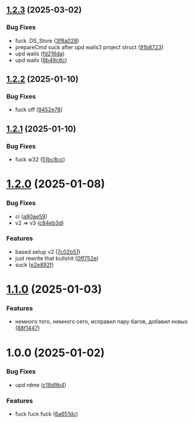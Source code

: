 ## [1.2.3](https://github.com/d0kur0/repeat-what-shit/compare/v1.2.2...v1.2.3) (2025-03-02)


### Bug Fixes

* fuck .DS_Store ([3f8a028](https://github.com/d0kur0/repeat-what-shit/commit/3f8a028eeef53d41a386a9d4ac609765996399e0))
* prepareCmd suck after upd wails3 project struct ([91b8723](https://github.com/d0kur0/repeat-what-shit/commit/91b8723dccc85c5e49c112506f2f84e57133511c))
* upd wails ([fd216da](https://github.com/d0kur0/repeat-what-shit/commit/fd216da57b2311531355067083b291b61a53dfde))
* upd wails ([8b49c6c](https://github.com/d0kur0/repeat-what-shit/commit/8b49c6ceb81d014058e9778f9a21994f1ccdc069))

## [1.2.2](https://github.com/d0kur0/repeat-what-shit/compare/v1.2.1...v1.2.2) (2025-01-10)


### Bug Fixes

* fuck off ([9452e78](https://github.com/d0kur0/repeat-what-shit/commit/9452e7888e02a60e2a2c7db95c5bfb95b9b12a39))

## [1.2.1](https://github.com/d0kur0/repeat-what-shit/compare/v1.2.0...v1.2.1) (2025-01-10)


### Bug Fixes

* fuck w32 ([51bc8cc](https://github.com/d0kur0/repeat-what-shit/commit/51bc8ccc76ef2c155b7db0750af47b6ecfe9c0e0))

# [1.2.0](https://github.com/d0kur0/repeat-what-shit/compare/v1.1.0...v1.2.0) (2025-01-08)


### Bug Fixes

* ci ([a90ae59](https://github.com/d0kur0/repeat-what-shit/commit/a90ae59aafb649ca71a2deada39cbf5d394adb20))
* v2 => v3 ([c84eb3d](https://github.com/d0kur0/repeat-what-shit/commit/c84eb3dac084e590d3ed4aa5054e0ecb50758d06))


### Features

* based setup v2 ([7c02b51](https://github.com/d0kur0/repeat-what-shit/commit/7c02b51d7882fd61b2c0f7aa585f5d03fc3af3bd))
* just rewrite that bullshit ([0ff752e](https://github.com/d0kur0/repeat-what-shit/commit/0ff752e5263a06280dd7e868ab09b7bf70c892ac))
* suck ([e2e892f](https://github.com/d0kur0/repeat-what-shit/commit/e2e892f64b1a0d794d8a854934a18fcff71ecce9))

# [1.1.0](https://github.com/d0kur0/repeat-what-shit/compare/v1.0.0...v1.1.0) (2025-01-03)


### Features

* немного того, немного сего, исправил пару багов, добавил новых ([88f1447](https://github.com/d0kur0/repeat-what-shit/commit/88f14471a5c9a3ab3c00485491cf8ac57fa0a6a1))

# 1.0.0 (2025-01-02)


### Bug Fixes

* upd rdme ([c18d9b4](https://github.com/d0kur0/repeat-what-shit/commit/c18d9b482107b691a706b987485fe16ca6c52016))


### Features

* fuck fuck fuck ([6a651dc](https://github.com/d0kur0/repeat-what-shit/commit/6a651dc2742e24bba0113f4780513ad627d9f1e7))
